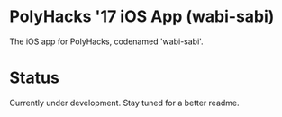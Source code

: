 # PolyHacks '17 iOS App (wabi-sabi)
The iOS app for PolyHacks, codenamed 'wabi-sabi'.

# Status
Currently under development. Stay tuned for a better readme.
